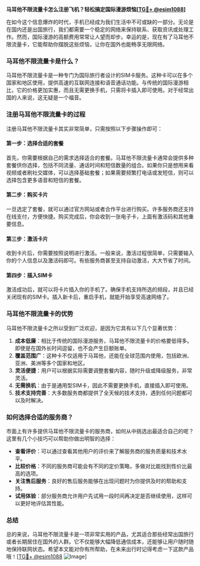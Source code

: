 **马耳他不限流量卡怎么注册飞机？轻松搞定国际漫游烦恼[[TG💪+ @esim1088](https://t.me/s/esim1088)]**

在如今这个信息爆炸的时代，手机已经成为我们生活中不可或缺的一部分。无论是在国内还是出国旅行，我们都需要一个稳定的网络来保持联系、获取资讯或处理工作。然而，国际漫游的高额费用常常让人望而却步。幸运的是，现在有了马耳他不限流量卡，它能帮助你摆脱这些烦恼，让你在国外也能畅享无限网络。

### 马耳他不限流量卡是什么？

马耳他不限流量卡是一种专门为国际旅行者设计的SIM卡服务。这种卡可以在多个国家和地区使用，提供高速的互联网连接和语音通话功能。与传统的国际漫游相比，它的价格更加实惠，而且无需更换手机，只需将卡插入即可使用。对于经常出国的人来说，这无疑是一个福音。

### 注册马耳他不限流量卡的过程

注册马耳他不限流量卡其实非常简单，只需按照以下步骤操作即可：

#### 第一步：选择合适的套餐
首先，你需要根据自己的需求选择适合的套餐。马耳他不限流量卡通常会提供多种套餐供你选择，包括不同流量、通话时间和短信数量的组合。如果你只是想用来看视频或者刷社交媒体，可以选择基础套餐；如果需要频繁打电话或发短信，则可以选择包含更多语音和短信的套餐。

#### 第二步：购买卡片
一旦选定了套餐，就可以通过官方网站或者合作平台进行购买。许多服务商还支持在线支付，方便快捷。购买完成后，你会收到一张电子卡，上面有激活码和其他重要信息。

#### 第三步：激活卡片
收到卡片后，你需要按照说明进行激活。一般来说，激活过程很简单，只需要输入你的个人信息以及激活码即可。有些服务商甚至支持自动激活，大大节省了时间。

#### 第四步：插入SIM卡
激活成功后，就可以将卡片插入你的手机了。确保手机支持所选的频段，并且已经关闭现有的SIM卡。插入新卡后，重启手机，就能开始享受高速网络了。

### 马耳他不限流量卡的优势

马耳他不限流量卡之所以受到广泛欢迎，是因为它具有以下几个显著优势：

1. **成本低廉**：相比于传统的国际漫游服务，马耳他不限流量卡的价格要低得多。即使是在国外长时间逗留，也不会产生巨额账单。
2. **覆盖范围广**：这种卡不仅适用于马耳他，还能在全球范围内使用，包括欧洲、亚洲、美洲等多个国家和地区。
3. **灵活便捷**：用户可以根据实际需要调整套餐内容，随时升级或降级服务，非常灵活。
4. **无需换机**：由于是通用型SIM卡，因此不需要更换手机，直接插入即可使用。
5. **技术支持完善**：大多数服务商都提供了全天候的技术支持，遇到任何问题都可以及时解决。

### 如何选择合适的服务商？

市面上有许多提供马耳他不限流量卡的服务商，如何从中挑选出最适合自己的呢？这里有几个小技巧可以帮助你做出明智的选择：

- **查看评价**：可以通过查看其他用户的评价来了解服务商的服务质量和技术水平。
- **比较价格**：不同的服务商可能会有不同的定价策略，多做对比能找到性价比最高的选项。
- **关注售后服务**：良好的售后服务能够在出现问题时为你提供及时的帮助和支持。
- **试用体验**：部分服务商允许用户先试用一段时间再决定是否继续使用，这样可以更好地评估其性能。

### 总结

总的来说，马耳他不限流量卡是一项非常实用的产品，尤其适合那些经常出国旅行或者长期居住在国外的人群。它不仅能够大幅降低通信成本，还能够让用户随时随地保持联网状态。希望本文能对你有所帮助，在未来出行时记得考虑一下这款产品哦！[[TG💪+ @esim1088](https://t.me/s/esim1088) ![Image](https://i.postimg.cc/4NQfJmqS/Snipaste-2025-05-13-00-14-12.png)]